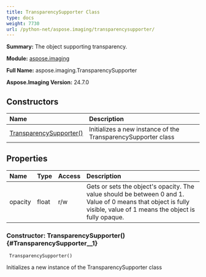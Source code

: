 ```yaml
---
title: TransparencySupporter Class
type: docs
weight: 7730
url: /python-net/aspose.imaging/transparencysupporter/
---
```


**Summary:** The object supporting transparency.

**Module:** [aspose.imaging](/imaging/python-net/aspose.imaging/)

**Full Name:** aspose.imaging.TransparencySupporter

**Aspose.Imaging Version:** 24.7.0

## **Constructors**
| **Name** | **Description** |
| :- | :- |
| [TransparencySupporter()](#TransparencySupporter__1) | Initializes a new instance of the TransparencySupporter class |
## **Properties**
| **Name** | **Type** | **Access** | **Description** |
| :- | :- | :- | :- |
| opacity | float | r/w | Gets or sets the object's opacity. The value should be between 0 and 1. Value of 0 means that object is fully visible, value of 1 means the object is fully opaque. |


### Constructor: TransparencySupporter() {#TransparencySupporter__1}


```
 TransparencySupporter() 
```

Initializes a new instance of the TransparencySupporter class

